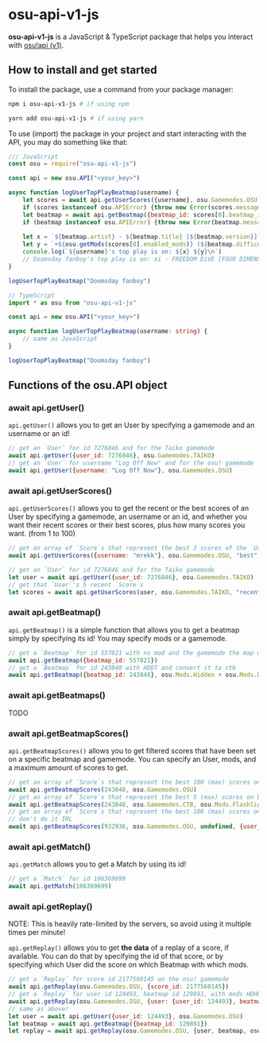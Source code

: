# osu-api-v1-js

**osu-api-v1-js** is a JavaScript & TypeScript package that helps you interact with [osu!api (v1)](https://github.com/ppy/osu-api/wiki).

## How to install and get started

To install the package, use a command from your package manager:

```bash
npm i osu-api-v1-js # if using npm
```
```bash
yarn add osu-api-v1-js # if using yarn
```

To use (import) the package in your project and start interacting with the API, you may do something like that:

```javascript
/// JavaScript
const osu = require("osu-api-v1-js")

const api = new osu.API("<your_key>")

async function logUserTopPlayBeatmap(username) {
	let scores = await api.getUserScores({username}, osu.Gamemodes.OSU, "best", 1)
	if (scores instanceof osu.APIError) {throw new Error(scores.message)}
	let beatmap = await api.getBeatmap({beatmap_id: scores[0].beatmap_id}, scores[0].enabled_mods)
	if (beatmap instanceof osu.APIError) {throw new Error(beatmap.message)}
	
	let x = `${beatmap.artist} - ${beatmap.title} [${beatmap.version}]`
	let y = `+${osu.getMods(scores[0].enabled_mods)} (${beatmap.difficultyrating}*)`
	console.log(`${username}'s top play is on: ${x} ${y}\n`)
	// Doomsday fanboy's top play is on: xi - FREEDOM DiVE [FOUR DIMENSIONS] +HardRock (8.0688*)
}

logUserTopPlayBeatmap("Doomsday fanboy")
```

```typescript
// TypeScript
import * as osu from "osu-api-v1-js"

const api = new osu.API("<your_key>")

async function logUserTopPlayBeatmap(username: string) {
	// same as JavaScript
}

logUserTopPlayBeatmap("Doomsday fanboy")
```
## Functions of the osu.API object

### await api.getUser()

`api.getUser()` allows you to get an User by specifying a gamemode and an username or an id!

```javascript
// get an `User` for id 7276846 and for the Taiko gamemode
await api.getUser({user_id: 7276846}, osu.Gamemodes.TAIKO)
// get an `User` for username "Log Off Now" and for the osu! gamemode
await api.getUser({username: "Log Off Now"}, osu.Gamemodes.OSU)
```

### await api.getUserScores()

`api.getUserScores()` allows you to get the recent or the best scores of an User by specifying a gamemode, an username or an id, and whether you want their recent scores or their best scores, plus how many scores you want. (from 1 to 100)

```javascript
// get an array of `Score`s that represent the best 3 scores of the `User` with username "mrekk"
await api.getUserScores({username: "mrekk"}, osu.Gamemodes.OSU, "best", 3)

// get an `User` for id 7276846 and for the Taiko gamemode
let user = await api.getUser({user_id: 7276846}, osu.Gamemodes.TAIKO)
// get that `User`'s 5 recent `Score`s
let scores = await api.getUserScores(user, osu.Gamemodes.TAIKO, "recent", 5)
```

### await api.getBeatmap()

`api.getBeatmap()` is a simple function that allows you to get a beatmap simply by specifying its id! You may specify mods or a gamemode.

```javascript
// get a `Beatmap` for id 557821 with no mod and the gamemode the map was made for
await api.getBeatmap({beatmap_id: 557821})
// get a `Beatmap` for id 243848 with HDDT and convert it to ctb
await api.getBeatmap({beatmap_id: 243848}, osu.Mods.Hidden + osu.Mods.DoubleTime, osu.Gamemodes.CATCH)
```

### await api.getBeatmaps()

TODO

### await api.getBeatmapScores()

`api.getBeatmapScores()` allows you to get filtered scores that have been set on a specific beatmap and gamemode. You can specify an User, mods, and a maximum amount of scores to get.

```javascript
// get an array of `Score`s that represent the best 100 (max) scores on beatmap with id 243848 on the osu! gamemode
await api.getBeatmapScores(243848, osu.Gamemodes.OSU)
// get an array of `Score`s that represent the best 5 (max) scores on beatmap with id 243848 with flashlight on the ctb gamemode
await api.getBeatmapScores(243848, osu.Gamemodes.CTB, osu.Mods.Flashlight, undefined, 5)
// get an array of `Score`s that represent the best 100 (max) scores on beatmap with id 932936 from user with id 7276846 on the osu! gamemode
// don't do it IRL
await api.getBeatmapScores(932936, osu.Gamemodes.OSU, undefined, {user_id: 7276846}, 100)
```

### await api.getMatch()

`api.getMatch` allows you to get a Match by using its id!

```javascript
// get a `Match` for id 106369699
await api.getMatch(106369699)
```

### await api.getReplay()

NOTE: This is heavily rate-limited by the servers, so avoid using it multiple times per minute!

`api.getReplay()` allows you to get **the data** of a replay of a score, if available. You can do that by specifying the id of that score, or by specifying which User did the score on which Beatmap with which mods.

```javascript
// get a `Replay` for score id 2177560145 on the osu! gamemode
await api.getReplay(osu.Gamemodes.OSU, {score_id: 2177560145})
// get a `Replay` for user id 124493, beatmap id 129891, with mods HDHR
await api.getReplay(osu.Gamemodes.OSU, {user: {user_id: 124493}, beatmap: {beatmap_id: 129891}, osu.Mods.Hidden + osu.Mods.HardRock})
// same as above!
let user = await api.getUser({user_id: 124493}, osu.Gamemodes.OSU)
let beatmap = await api.getBeatmap({beatmap_id: 129891})
let replay = await api.getReplay(osu.Gamemodes.OSU, {user, beatmap, osu.Mods.Hidden + osu.Mods.HardRock})
```
